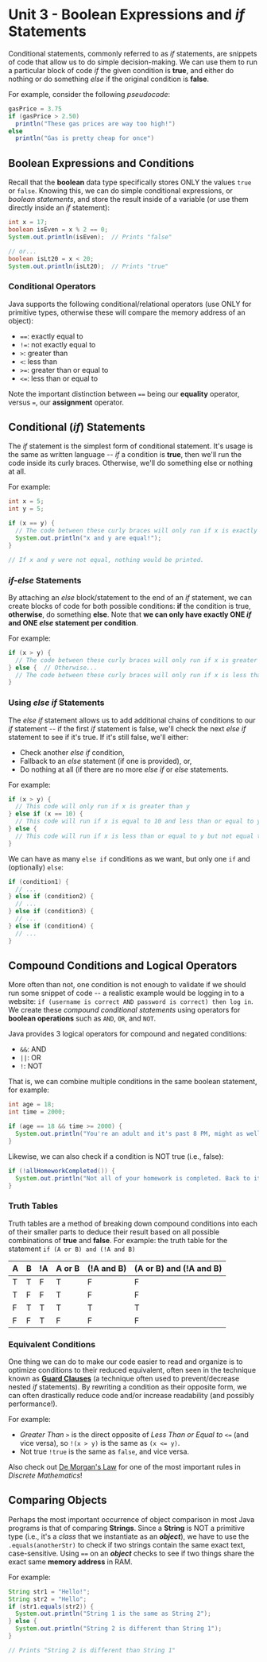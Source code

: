 # Unit 3 - Boolean Expressions and *if* Statements
Conditional statements, commonly referred to as *if* statements, are snippets of code that allow us to do simple decision-making. 
We can use them to run a particular block of code *if* the given condition is **true**, and either do nothing or do something *else* 
if the original condition is **false**.

For example, consider the following *pseudocode*:
```java
gasPrice = 3.75
if (gasPrice > 2.50)
  println("These gas prices are way too high!")
else
  println("Gas is pretty cheap for once")
```

## Boolean Expressions and Conditions
Recall that the **boolean** data type specifically stores ONLY the values `true` or `false`. Knowing this, we can do simple 
conditional expressions, or *boolean statements*, and store the result inside of a variable (or use them directly inside an *if* statement):
```java
int x = 17;
boolean isEven = x % 2 == 0;
System.out.println(isEven);  // Prints "false"

// or...
boolean isLt20 = x < 20;
System.out.println(isLt20);  // Prints "true"
```

### Conditional Operators
Java supports the following conditional/relational operators (use ONLY for primitive types, otherwise these will compare the memory address of an object):
* `==`: exactly equal to 
* `!=`: not exactly equal to
* `>`: greater than
* `<`: less than
* `>=`: greater than or equal to
* `<=`: less than or equal to

Note the important distinction between `==` being our **equality** operator, versus `=`, our **assignment** operator.

## Conditional (*if*) Statements
The *if* statement is the simplest form of conditional statement. It's usage is the same as written language -- *if* a condition is **true**, then we'll run the code inside its curly braces. Otherwise, we'll do something else or nothing at all.

For example:
```java
int x = 5;
int y = 5;

if (x == y) {
  // The code between these curly braces will only run if x is exactly equal to y
  System.out.println("x and y are equal!");
}

// If x and y were not equal, nothing would be printed.
```

### *if-else* Statements
By attaching an *else* block/statement to the end of an *if* statement, we can create blocks of code for both possible conditions: **if** the condition is true, **otherwise**, do something **else**. Note that __we can only have exactly ONE *if* and ONE *else* statement per condition__.

For example:
```java
if (x > y) {
  // The code between these curly braces will only run if x is greater than y
} else {  // Otherwise...
  // The code between these curly braces will only run if x is less than or equal to y
}
```

### Using *else if* Statements
The *else if* statement allows us to add additional chains of conditions to our *if* statement -- if the first *if* statement is false, we'll check the next *else if* statement to see if it's true. If it's still false, we'll either:
  * Check another *else if* condition,
  * Fallback to an *else* statement (if one is provided), or,
  * Do nothing at all (if there are no more *else if* or *else* statements.
  
For example:
```java
if (x > y) {
  // This code will only run if x is greater than y
} else if (x == 10) {
  // This code will run if x is equal to 10 and less than or equal to y
} else {
  // This code will run if x is less than or equal to y but not equal to 10
}
```

We can have as many `else if` conditions as we want, but only one `if` and (optionally) `else`:
```java
if (condition1) {
  // ...
} else if (condition2) {
  // ...
} else if (condition3) {
  // ...
} else if (condition4) {
  // ...
}
```

## Compound Conditions and Logical Operators
More often than not, one condition is not enough to validate if we should run some snippet of code -- a realistic example would be logging in to a website: `if (username is correct AND password is correct) then log in`. We create these *compound conditional statements* using operators for **boolean operations** such as `AND`, `OR`, and `NOT`.

Java provides 3 logical operators for compound and negated conditions:
* `&&`: AND
* `||`: OR
* `!`: NOT

That is, we can combine multiple conditions in the same boolean statement, for example:
```java
int age = 18;
int time = 2000;

if (age == 18 && time >= 2000) {
  System.out.println("You're an adult and it's past 8 PM, might as well go to sleep!");
}
```

Likewise, we can also check if a condition is NOT true (i.e., false):
```java
if (!allHomeworkCompleted()) {
  System.out.println("Not all of your homework is completed. Back to it!");
}
```

### Truth Tables
Truth tables are a method of breaking down compound conditions into each of their smaller parts to deduce their result based on all possible combinations of **true** and **false**. 
For example: the truth table for the statement ```if (A or B) and (!A and B)```

| A | B | !A | A or B | (!A and B) | (A or B) and (!A and B) |
|---|---|----|--------|------------|-------------------------|
| T | T | F  | T      | F          | F                       |
| T | F | F  | T      | F          | F                       |
| F | T | T  | T      | T          | T                       |
| F | F | T  | F      | F          | F                       |

### Equivalent Conditions
One thing we can do to make our code easier to read and organize is to optimize conditions to their reduced equivalent, often seen in the technique known as [**Guard Clauses**](https://www.youtube.com/shorts/Zmx0Ou5TNJs) (a technique often used to prevent/decrease nested *if* statements). By rewriting a condition as their opposite form, we can often drastically reduce code and/or increase readability (and possibly performance!).

For example:
* *Greater Than* `>` is the direct opposite of *Less Than or Equal to* `<=` (and vice versa), so `!(x > y)` is the same as `(x <= y)`.
* Not true `!true` is the same as `false`, and vice versa.

Also check out [De Morgan's Law](https://blog.penjee.com/what-is-demorgans-law-in-programming-answered-with-pics/) for one of the most important rules in *Discrete Mathematics*!

## Comparing Objects
Perhaps the most important occurrence of object comparison in most Java programs is that of comparing **Strings**. Since a **String** is NOT a primitive type (i.e., it's a *class* that we instantiate as an ***object***), we have to use the `.equals(anotherStr)` to check if two strings contain the same exact text, case-sensitive. Using `==` on an ***object*** checks to see if two things share the exact same **memory address** in RAM.

For example:
```java
String str1 = "Hello!";
String str2 = "Hello";
if (str1.equals(str2)) {
  System.out.println("String 1 is the same as String 2");
} else {
  System.out.println("String 2 is different than String 1");
}

// Prints "String 2 is different than String 1"
```
